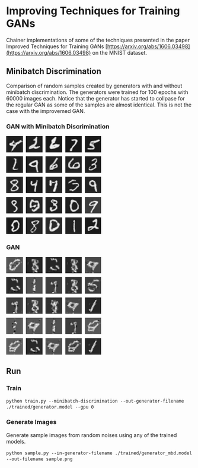 # Improving Techniques for Training GANs

Chainer implementations of some of the techniques presented in the paper Improved Techniques for Training GANs [https://arxiv.org/abs/1606.03498](https://arxiv.org/abs/1606.03498) on the MNIST dataset.

## Minibatch Discrimination

Comparison of random samples created by generators with and without minibatch discrimination. The generators were trained for 100 epochs with 60000 images each. Notice that the generator has started to collpase for the regular GAN as some of the samples are almost identical. This is not the case with the improvemed GAN.

### GAN with Minibatch Discrimination

<img src="./samples/mnist_mbd.png" width="256px"/>

### GAN

<img src="./samples/mnist.png" width="256px"/>


## Run

### Train

```shell
python train.py --minibatch-discrimination --out-generator-filename ./trained/generator.model --gpu 0
```

### Generate Images

Generate sample images from random noises using any of the trained models.

```shell
python sample.py --in-generator-filename ./trained/generator_mbd.model --out-filename sample.png
```
